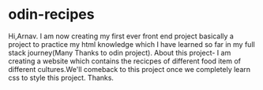 # odin-recipes
Hi,Arnav. I am now creating my first ever front end project basically a project to practice my html knowledge which I have learned so far in my full stack journey(Many Thanks to odin project).
About this project- I am creating a website which contains the recicpes of different food item of different cultures.We'll comeback to this project once we completely learn css to style this project. 
Thanks.